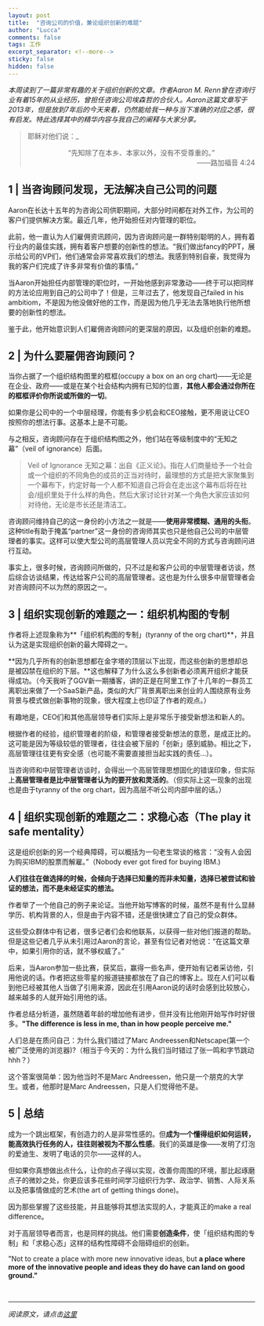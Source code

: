 ```yaml
---
layout: post
title:  "咨询公司的价值，兼论组织创新的难题"
author: "Lucca"
comments: false
tags: 工作
excerpt_separator: <!--more-->
sticky: false
hidden: false
---
```


_本周读到了一篇非常有趣的关于组织创新的文章。作者Aaron M. Renn曾在咨询行业有着15年的从业经历，曾担任咨询公司埃森哲的合伙人。Aaron这篇文章写于2013年，但是放到7年后的今天来看，仍然能给我一种与当下准确的对应之感，很有启发。特此选择其中的精华内容与我自己的阐释与大家分享。_<!--more-->

> 耶稣对他们说：_
> <center>“先知除了在本乡、本家以外，没有不受尊重的。”</center>
> <div style="text-align: right"> ——路加福音 4:24 </div> 

## 1 | 当咨询顾问发现，无法解决自己公司的问题

Aaron在长达十五年的为咨询公司供职期间，大部分时间都在对外工作，为公司的客户们提供解决方案。最近几年，他开始担任对内管理的职位。

此前，他一直认为人们雇佣资讯顾问，因为咨询顾问是一群特别聪明的人，拥有着行业内的最佳实践，拥有着客户想要的创新性的想法。“我们做出fancy的PPT，展示给公司的VP们，他们通常会非常喜欢我们的想法。我感到特别自豪，我觉得为我的客户们完成了许多非常有价值的事情。”

当Aaron开始担任内部管理的职位时，一开始他感到非常激动——终于可以把同样的方法论应用到自己的公司中了！但是，三年过去了，他发现自己failed in his ambitiom，不是因为他没做好他的工作，而是因为他几乎无法去落地执行他所想要的创新性的想法。

鉴于此，他开始意识到人们雇佣咨询顾问的更深层的原因，以及组织创新的难题。

## 2 | 为什么要雇佣咨询顾问？

当你占据了一个组织结构图里的框框(occupy a box on an org chart)——无论是在企业、政府——或是在某个社会结构内拥有已知的位置，**其他人都会通过你所在的框框评价你所说或所做的一切**。

如果你是公司中的一个中层经理，你能有多少机会和CEO接触，更不用说让CEO按照你的想法行事。这基本上是不可能。

与之相反，咨询顾问存在于组织结构图之外，他们站在等级制度中的“无知之幕”（veil of ignorance）后面。

> Veil of Ignorance 无知之幕：出自《正义论》。指在人们商量给予一个社会或一个组织的不同角色的成员的正当对待时，最理想的方式是把大家聚集到一个幕布下，约定好每一个人都不知道自己将会在走出这个幕布后将在社会/组织里处于什么样的角色，然后大家讨论针对某一个角色大家应该如何对待他，无论是市长还是清洁工。

咨询顾问维持自己的这一身份的小方法之一就是——**使用非常模糊、通用的头衔**。这种title有助于掩盖“partner”这一身份的咨询师其实也只是他自己公司的中层管理者的事实。这样可以使大型公司的高层管理人员以完全不同的方式与咨询顾问进行互动。

事实上，很多时候，咨询顾问所做的，只不过是和客户公司的中层管理者访谈，然后综合访谈结果，传达给客户公司的高层管理者。这也是为什么很多中层管理者会对咨询顾问不以为然的原因之一。

## 3 | 组织实现创新的难题之一：组织机构图的专制

作者将上述现象称为**「组织机构图的专制」(tyranny of the org chart)**，并且认为这是实现组织创新的最大障碍之一。

**因为几乎所有的创新思想都在金字塔的顶层以下出现，而这些创新的思想却总是被囚禁在组织的下层。**这也解释了为什么这么多创新者必须离开组织才能获得成功。（今天我听了GGV新一期播客，讲的正是在阿里工作了十几年的一群员工离职出来做了一个SaaS新产品，类似的大厂背景离职出来创业的人围绕原有业务背景与模式做创新事物的现象，很大程度上也印证了作者的观点。）

有趣地是，CEO们和其他高层领导者们实际上是非常乐于接受新想法和新人的。

根据作者的经验，组织管理者的阶级，和管理者接受新想法的意愿，是成正比的。这可能是因为等级较低的管理者，往往会被下层的「创新」感到威胁。相比之下，高层管理往往更有安全感（也可能不需要直接担当起实践的责任...）。

当咨询师和中层管理者访谈时，会得出一个高层管理思想固化的错误印象，但实际上**高层管理者是比中层管理者认为的要开放和灵活的**。（但实际上这一现象的出现也是由于tyranny of the org chart，因为高层不听公司内部中层的话。）

## 4 | 组织实现创新的难题之二：求稳心态（The play it safe mentality）

这是组织创新的另一个经典障碍，可以概括为一句老生常谈的格言：“没有人会因为购买IBM的股票而解雇。”（Nobody ever got fired for buying IBM.) 

**人们往往在做选择的时候，会倾向于选择已知量的而非未知量，选择已被尝试和验证的想法，而不是未经证实的想法。**

作者举了一个他自己的例子来论证。当他开始写博客的时候，虽然不是有什么显赫学历、机构背景的人，但是由于内容不错，还是很快建立了自己的受众群体。

这些受众群体中有记者，很多记者们会和他联系，以获得一些对他们报道的帮助。但是这些记者几乎从未引用过Aaron的言论，甚至有位记者对他说：“在这篇文章中，如果引用你的话，就不够权威了。”

后来，当Aaron参加一些比赛，获奖后，赢得一些名声，便开始有记者采访他，引用他说的话。作者把这些零星的报道链接都放在了自己的博客上。现在人们可以看到他已经被其他人当做了引用来源，因此在引用Aaron说的话时会感到比较放心，越来越多的人就开始引用他的话。

作者总结分析道，虽然随着年龄的增加他有进步，但并没有比他刚开始写作时好很多。**"The difference is less in me, than in how people perceive me."**

人们总是在质问自己：为什么我们错过了Marc Andreessen和Netscape(第一个被广泛使用的浏览器)?（相当于今天的：为什么我们当时错过了张一鸣和字节跳动hhh？）

这个答案很简单：因为他当时不是Marc Andreessen，他只是一个朋克的大学生。或者，他那时是Marc Andreessen，只是人们觉得他不是。

## 5 | 总结

成为一个跳出框架，有创造力的人是非常性感的。但**成为一个懂得组织如何运转，能高效执行任务的人，往往则被视为不那么性感**。我们的英雄是像——发明了灯泡的爱迪生、发明了电话的贝尔——这样的人。

但如果你真想做出点什么，让你的点子得以实现，改善你周围的环境，那比起琢磨点子的微妙之处，你更应该多花些时间学习组织行为学、政治学、销售、人际关系以及把事情做成的艺术(the art of getting things done)。

因为那些掌握了这些技能，并且能够将其想法实现的人，才能真正的make a real difference。

对于高层领导者而言，也是同样的挑战。他们需要**创造条件**，使「组织结构图的专制」和「求稳心态」这样的结构性障碍不会阻碍组织的创新。

"Not to create a place with more new innovative ideas, but **a place where more of the innovative people and ideas they do have can land on good ground."**

<br>

***

_阅读原文，请点击[这里](https://www.aaronrenn.com/2013/04/22/replay-the-problem-of-innovation/)_